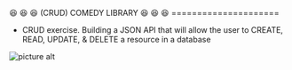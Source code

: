 :laughing: :laughing: :laughing:  (CRUD) COMEDY LIBRARY  :laughing: :laughing: :laughing:
                                  =====================

* CRUD exercise. Building a JSON API that will allow the user to CREATE,
READ, UPDATE, & DELETE a resource in a database

![picture alt](https://www.lucidchart.com/publicSegments/view/d5a95442-66c6-466c-adfe-d5c309f18b32/image.png)
